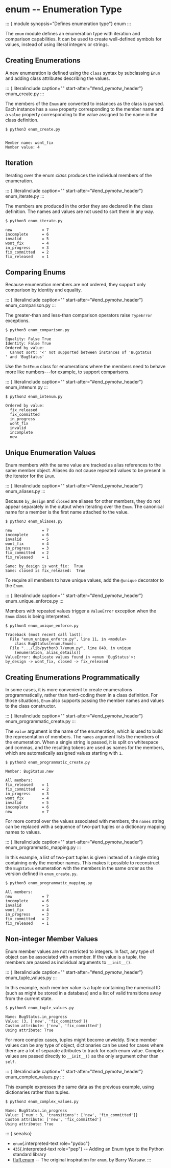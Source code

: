 enum \-- Enumeration Type
=========================

::: {.module synopsis="Defines enumeration type"}
enum
:::

The `enum` module defines an enumeration type with iteration and
comparison capabilities. It can be used to create well-defined symbols
for values, instead of using literal integers or strings.

Creating Enumerations
---------------------

A new enumeration is defined using the `class` syntax by subclassing
`Enum` and adding class attributes describing the values.

::: {.literalinclude caption="" start-after="#end_pymotw_header"}
enum\_create.py
:::

The members of the `Enum` are converted to instances as the class is
parsed. Each instance has a `name` property corresponding to the member
name and a `value` property corresponding to the value assigned to the
name in the class definition.

``` {.sourceCode .none}
$ python3 enum_create.py


Member name: wont_fix
Member value: 4
```

Iteration
---------

Iterating over the enum *class* produces the individual members of the
enumeration.

::: {.literalinclude caption="" start-after="#end_pymotw_header"}
enum\_iterate.py
:::

The members are produced in the order they are declared in the class
definition. The names and values are not used to sort them in any way.

``` {.sourceCode .none}
$ python3 enum_iterate.py

new             = 7
incomplete      = 6
invalid         = 5
wont_fix        = 4
in_progress     = 3
fix_committed   = 2
fix_released    = 1
```

Comparing Enums
---------------

Because enumeration members are not ordered, they support only
comparison by identity and equality.

::: {.literalinclude caption="" start-after="#end_pymotw_header"}
enum\_comparison.py
:::

The greater-than and less-than comparison operators raise `TypeError`
exceptions.

``` {.sourceCode .none}
$ python3 enum_comparison.py

Equality: False True
Identity: False True
Ordered by value:
  Cannot sort: '<' not supported between instances of 'BugStatus
' and 'BugStatus'
```

Use the `IntEnum` class for enumerations where the members need to
behave more like numbers\-\--for example, to support comparisons.

::: {.literalinclude caption="" start-after="#end_pymotw_header"}
enum\_intenum.py
:::

``` {.sourceCode .none}
$ python3 enum_intenum.py

Ordered by value:
  fix_released
  fix_committed
  in_progress
  wont_fix
  invalid
  incomplete
  new
```

Unique Enumeration Values
-------------------------

Enum members with the same value are tracked as alias references to the
same member object. Aliases do not cause repeated values to be present
in the iterator for the `Enum`.

::: {.literalinclude caption="" start-after="#end_pymotw_header"}
enum\_aliases.py
:::

Because `by_design` and `closed` are aliases for other members, they do
not appear separately in the output when iterating over the `Enum`. The
canonical name for a member is the first name attached to the value.

``` {.sourceCode .none}
$ python3 enum_aliases.py

new             = 7
incomplete      = 6
invalid         = 5
wont_fix        = 4
in_progress     = 3
fix_committed   = 2
fix_released    = 1

Same: by_design is wont_fix:  True
Same: closed is fix_released:  True
```

To require all members to have unique values, add the `@unique`
decorator to the `Enum`.

::: {.literalinclude caption="" start-after="#end_pymotw_header"}
enum\_unique\_enforce.py
:::

Members with repeated values trigger a `ValueError` exception when the
`Enum` class is being interpreted.

``` {.sourceCode .none}
$ python3 enum_unique_enforce.py

Traceback (most recent call last):
  File "enum_unique_enforce.py", line 11, in <module>
    class BugStatus(enum.Enum):
  File ".../lib/python3.7/enum.py", line 848, in unique
    (enumeration, alias_details))
ValueError: duplicate values found in <enum 'BugStatus'>:
by_design -> wont_fix, closed -> fix_released
```

Creating Enumerations Programmatically
--------------------------------------

In some cases, it is more convenient to create enumerations
programmatically, rather than hard-coding them in a class definition.
For those situations, `Enum` also supports passing the member names and
values to the class constructor.

::: {.literalinclude caption="" start-after="#end_pymotw_header"}
enum\_programmatic\_create.py
:::

The `value` argument is the name of the enumeration, which is used to
build the representation of members. The `names` argument lists the
members of the enumeration. When a single string is passed, it is split
on whitespace and commas, and the resulting tokens are used as names for
the members, which are automatically assigned values starting with `1`.

``` {.sourceCode .none}
$ python3 enum_programmatic_create.py

Member: BugStatus.new

All members:
fix_released    = 1
fix_committed   = 2
in_progress     = 3
wont_fix        = 4
invalid         = 5
incomplete      = 6
new             = 7
```

For more control over the values associated with members, the `names`
string can be replaced with a sequence of two-part tuples or a
dictionary mapping names to values.

::: {.literalinclude caption="" start-after="#end_pymotw_header"}
enum\_programmatic\_mapping.py
:::

In this example, a list of two-part tuples is given instead of a single
string containing only the member names. This makes it possible to
reconstruct the `BugStatus` enumeration with the members in the same
order as the version defined in `enum_create.py`.

``` {.sourceCode .none}
$ python3 enum_programmatic_mapping.py

All members:
new             = 7
incomplete      = 6
invalid         = 5
wont_fix        = 4
in_progress     = 3
fix_committed   = 2
fix_released    = 1
```

Non-integer Member Values
-------------------------

Enum member values are not restricted to integers. In fact, any type of
object can be associated with a member. If the value is a tuple, the
members are passed as individual arguments to `__init__()`.

::: {.literalinclude caption="" start-after="#end_pymotw_header"}
enum\_tuple\_values.py
:::

In this example, each member value is a tuple containing the numerical
ID (such as might be stored in a database) and a list of valid
transitions away from the current state.

``` {.sourceCode .none}
$ python3 enum_tuple_values.py

Name: BugStatus.in_progress
Value: (3, ['new', 'fix_committed'])
Custom attribute: ['new', 'fix_committed']
Using attribute: True
```

For more complex cases, tuples might become unwieldy. Since member
values can be any type of object, dictionaries can be used for cases
where there are a lot of separate attributes to track for each enum
value. Complex values are passed directly to `__init__()` as the only
argument other than `self`.

::: {.literalinclude caption="" start-after="#end_pymotw_header"}
enum\_complex\_values.py
:::

This example expresses the same data as the previous example, using
dictionaries rather than tuples.

``` {.sourceCode .none}
$ python3 enum_complex_values.py

Name: BugStatus.in_progress
Value: {'num': 3, 'transitions': ['new', 'fix_committed']}
Custom attribute: ['new', 'fix_committed']
Using attribute: True
```

::: {.seealso}
-   `enum`{.interpreted-text role="pydoc"}
-   `435`{.interpreted-text role="pep"} \-- Adding an Enum type to the
    Python standard library
-   [flufl.enum](http://pythonhosted.org/flufl.enum/) \-- The original
    inspiration for `enum`, by Barry Warsaw.
:::

